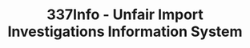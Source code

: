 ---
layout: default
bigquery: https://console.cloud.google.com/bigquery?p=patents-public-data&d=usitc_investigations&page=dataset&project=sheets-management-319211
citation: US International Trade Commission 337Info Unfair Import Investigations Information
  System
contributors: US International Trade Comission
cost: None
description: US International Trade Commission 337Info Unfair Import Investigations
  Information System contains data on investigations done under Section 337. Section
  337 declares the infringement of certain statutory intellectual property rights
  and other forms of unfair competition in import trade to be unlawful practices.
  Most Section 337 investigations involve allegations of patent or registered trademark
  infringement.
documentation: FAQ and tutorial available on the site
last_edit: Mon, 04 Apr 2022 19:10:40 GMT
location: https://pubapps2.usitc.gov/337external/
maintained_by: US International Trade Comission
schema_fields: '[''aljAssigned'', ''endDateMarkmanHearing'', ''ouiiAttorney'', ''title'',
  ''investigationType'', ''id'', ''actualStartDateEvidHear'', ''investigationTermDate'',
  ''docketNo'', ''teoProceedingInvolved'', ''currentActiveALJ'', ''finalIdOnViolationIssue'',
  ''dateComplaintFiled'', ''copyrightNumbers'', ''htsNumbers'', ''ouiiParticipation'',
  ''finalDetViolation'', ''gcAttorney'', ''currentStatus'', ''publication_number'',
  ''trademarkNumbers'', ''teoIdDueDate'', ''reportingRequirements'', ''scheduledEndDateEvidHear'',
  ''dateOfPublicationFrNotice'', ''respondent'', ''patentNumber'', ''lastUpdated'',
  ''investigationNo'', ''cafcAppeals'', ''actualEndDateEvidHear'', ''targetDate'',
  ''complainant'', ''dateCreated'', ''startDateMarkmanHearing'', ''issueDateOtherNonFinal'',
  ''scheduledStartDateEvidHear'', ''teoReliefGranted'', ''internalRemand'', ''finalIdOnViolationDue'',
  ''invUnfairAct'', ''patentNumbers'', ''finalDetNoViolation'', ''markmanHearing'',
  ''teoIdIssueDate'']'
shortname: unfair_import_investigations
tags:
- import
- legal
- trade
timeframe: 2008-2021 (prior to 2008 downloadable as a JSON file)
title: 337Info - Unfair Import Investigations Information System
uuid: 2721f5ec-e599-4890-9265-9706719fc71e
---